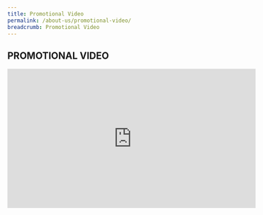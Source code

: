 ```yaml
---
title: Promotional Video
permalink: /about-us/promotional-video/
breadcrumb: Promotional Video
---
```

## PROMOTIONAL VIDEO

<div class="bp-youtube">
	
 <iframe width="560" height="315" src="https://www.youtube.com/embed/dcKeeSyfhFs" title="YouTube video player" frameborder="0" allow="accelerometer; autoplay; clipboard-write; encrypted-media; gyroscope; picture-in-picture" allowfullscreen></iframe> 


</div>